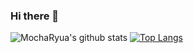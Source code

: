 ### Hi there 👋

<!--
**MochaRyua/MochaRyua** is a ✨ _special_ ✨ repository because its `README.md` (this file) appears on your GitHub profile.

Here are some ideas to get you started:

- 🔭 I’m currently working on ...
- 🌱 I’m currently learning ...
- 👯 I’m looking to collaborate on ...
- 🤔 I’m looking for help with ...
- 💬 Ask me about ...
- 📫 How to reach me: ...
- 😄 Pronouns: ...
- ⚡ Fun fact: ...
-->
![MochaRyua's github stats](https://github-readme-stats.vercel.app/api?username=MochaRyua&show_icons=true&theme=dracula&custom_title=MochaRyua%27s%20Awesome%20Status)
[![Top Langs](https://github-readme-stats.vercel.app/api/top-langs/?username=MochaRyua&layout=compact)](https://github.com/anuraghazra/github-readme-stats)
